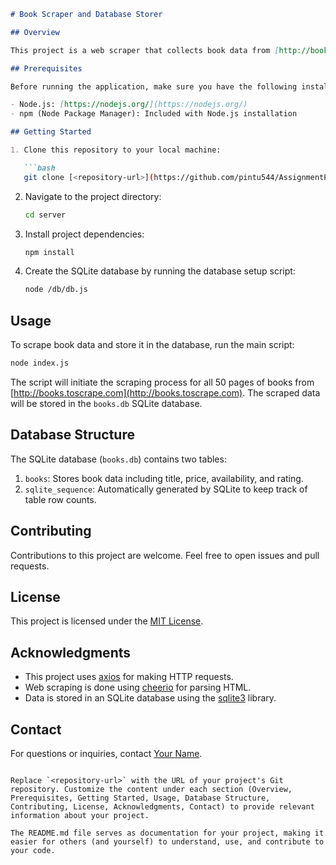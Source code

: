 ```markdown
# Book Scraper and Database Storer

## Overview

This project is a web scraper that collects book data from [http://books.toscrape.com](http://books.toscrape.com) and stores it in an SQLite database. It scrapes book attributes like name, price, availability, and ratings from all 50 pages of the website.

## Prerequisites

Before running the application, make sure you have the following installed:

- Node.js: [https://nodejs.org/](https://nodejs.org/)
- npm (Node Package Manager): Included with Node.js installation

## Getting Started

1. Clone this repository to your local machine:

   ```bash
   git clone [<repository-url>](https://github.com/pintu544/AssignmentPartB)
   ```

2. Navigate to the project directory:

   ```bash
   cd server
   ```

3. Install project dependencies:

   ```bash
   npm install
   ```

4. Create the SQLite database by running the database setup script:

   ```bash
   node /db/db.js
   ```

## Usage

To scrape book data and store it in the database, run the main script:

```bash
node index.js
```

The script will initiate the scraping process for all 50 pages of books from [http://books.toscrape.com](http://books.toscrape.com). The scraped data will be stored in the `books.db` SQLite database.

## Database Structure

The SQLite database (`books.db`) contains two tables:

1. `books`: Stores book data including title, price, availability, and rating.
2. `sqlite_sequence`: Automatically generated by SQLite to keep track of table row counts.

## Contributing

Contributions to this project are welcome. Feel free to open issues and pull requests.

## License

This project is licensed under the [MIT License](LICENSE).

## Acknowledgments

- This project uses [axios](https://axios-http.com/) for making HTTP requests.
- Web scraping is done using [cheerio](https://cheerio.js.org/) for parsing HTML.
- Data is stored in an SQLite database using the [sqlite3](https://github.com/sqlitejs/sqlite3) library.

## Contact

For questions or inquiries, contact [Your Name](mailto:your.email@example.com).
```

Replace `<repository-url>` with the URL of your project's Git repository. Customize the content under each section (Overview, Prerequisites, Getting Started, Usage, Database Structure, Contributing, License, Acknowledgments, Contact) to provide relevant information about your project.

The README.md file serves as documentation for your project, making it easier for others (and yourself) to understand, use, and contribute to your code.

